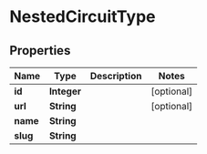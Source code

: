 # NestedCircuitType

## Properties
Name | Type | Description | Notes
------------ | ------------- | ------------- | -------------
**id** | **Integer** |  |  [optional]
**url** | **String** |  |  [optional]
**name** | **String** |  | 
**slug** | **String** |  | 
